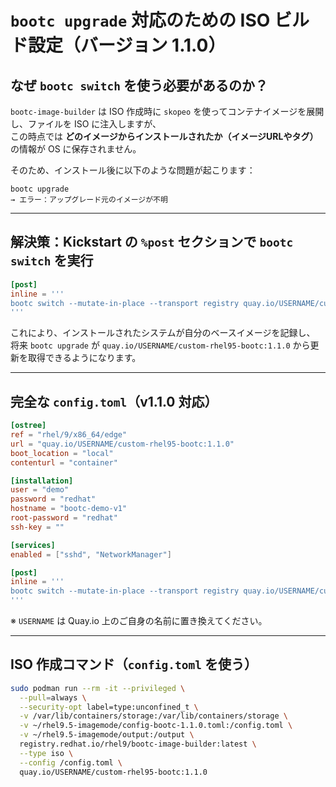 
# `bootc upgrade` 対応のための ISO ビルド設定（バージョン 1.1.0）

## なぜ `bootc switch` を使う必要があるのか？

`bootc-image-builder` は ISO 作成時に `skopeo` を使ってコンテナイメージを展開し、ファイルを ISO に注入しますが、  
この時点では **どのイメージからインストールされたか（イメージURLやタグ）** の情報が OS に保存されません。

そのため、インストール後に以下のような問題が起こります：

```
bootc upgrade
→ エラー：アップグレード元のイメージが不明
```

---

## 解決策：Kickstart の `%post` セクションで `bootc switch` を実行

```toml
[post]
inline = '''
bootc switch --mutate-in-place --transport registry quay.io/USERNAME/custom-rhel95-bootc:1.1.0
'''
```

これにより、インストールされたシステムが自分のベースイメージを記録し、  
将来 `bootc upgrade` が `quay.io/USERNAME/custom-rhel95-bootc:1.1.0` から更新を取得できるようになります。

---

## 完全な `config.toml`（v1.1.0 対応）

```toml
[ostree]
ref = "rhel/9/x86_64/edge"
url = "quay.io/USERNAME/custom-rhel95-bootc:1.1.0"
boot_location = "local"
contenturl = "container"

[installation]
user = "demo"
password = "redhat"
hostname = "bootc-demo-v1"
root-password = "redhat"
ssh-key = ""

[services]
enabled = ["sshd", "NetworkManager"]

[post]
inline = '''
bootc switch --mutate-in-place --transport registry quay.io/USERNAME/custom-rhel95-bootc:1.1.0
'''
```

※ `USERNAME` は Quay.io 上のご自身の名前に置き換えてください。

---

## ISO 作成コマンド（`config.toml` を使う）

```bash
sudo podman run --rm -it --privileged \
  --pull=always \
  --security-opt label=type:unconfined_t \
  -v /var/lib/containers/storage:/var/lib/containers/storage \
  -v ~/rhel9.5-imagemode/config-bootc-1.1.0.toml:/config.toml \
  -v ~/rhel9.5-imagemode/output:/output \
  registry.redhat.io/rhel9/bootc-image-builder:latest \
  --type iso \
  --config /config.toml \
  quay.io/USERNAME/custom-rhel95-bootc:1.1.0
```
